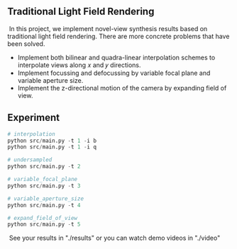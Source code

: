 ## Traditional Light Field Rendering

​		In this project, we implement novel-view synthesis results based on traditional light field rendering. There are more concrete problems that have been solved.

- Implement both bilinear and quadra-linear interpolation schemes to interpolate views along 𝑥 and 𝑦 directions. 
- Implement focussing and defocussing by variable focal plane and variable aperture size. 
- Implement the z-directional motion of the camera by expanding field of view.



## Experiment


````python
# interpolation
python src/main.py -t 1 -i b
python src/main.py -t 1 -i q
````

````python
# undersampled
python src/main.py -t 2
````

````python
# variable_focal_plane
python src/main.py -t 3 
````

````python
# variable_aperture_size
python src/main.py -t 4
````

````python
# expand_field_of_view
python src/main.py -t 5 
````

​	See your results in "./results" or you can watch demo videos in "./video"



